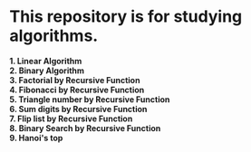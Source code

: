 # This repository is for studying algorithms.

**1. Linear Algorithm**  
**2. Binary Algorithm**  
**3. Factorial by Recursive Function**  
**4. Fibonacci by Recursive Function**  
**5. Triangle number by Recursive Function**  
**6. Sum digits by Recursive Function**  
**7. Flip list by Recursive Function**  
**8. Binary Search by Recursive Function**  
**9. Hanoi's top**  